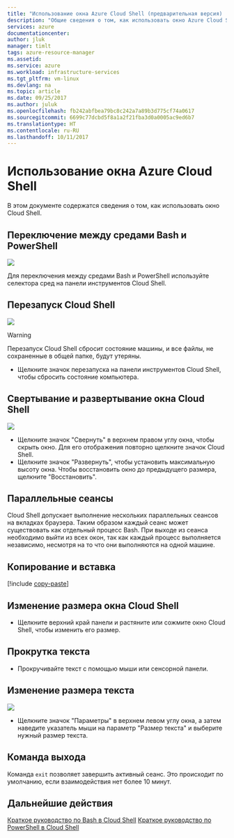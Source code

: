 ```yaml
---
title: "Использование окна Azure Cloud Shell (предварительная версия) | Документация Майкрософт"
description: "Общие сведения о том, как использовать окно Azure Cloud Shell."
services: azure
documentationcenter: 
author: jluk
manager: timlt
tags: azure-resource-manager
ms.assetid: 
ms.service: azure
ms.workload: infrastructure-services
ms.tgt_pltfrm: vm-linux
ms.devlang: na
ms.topic: article
ms.date: 09/25/2017
ms.author: juluk
ms.openlocfilehash: fb242abfbea79bc8c242a7a89b3d775cf74a0617
ms.sourcegitcommit: 6699c77dcbd5f8a1a2f21fba3d0a0005ac9ed6b7
ms.translationtype: HT
ms.contentlocale: ru-RU
ms.lasthandoff: 10/11/2017
---
```

# <a name="using-the-azure-cloud-shell-window"></a>Использование окна Azure Cloud Shell

В этом документе содержатся сведения о том, как использовать окно Cloud Shell.

## <a name="swap-between-bash-and-powershell-environments"></a>Переключение между средами Bash и PowerShell
![](media/using-the-shell-window/env-selector.png)

Для переключения между средами Bash и PowerShell используйте селектора сред на панели инструментов Cloud Shell.

## <a name="restart-cloud-shell"></a>Перезапуск Cloud Shell
![](media/using-the-shell-window/restart.png)
> [!WARNING]
> Перезапуск Cloud Shell сбросит состояние машины, и все файлы, не сохраненные в общей папке, будут утеряны.

* Щелкните значок перезапуска на панели инструментов Cloud Shell, чтобы сбросить состояние компьютера.

## <a name="minimize--maximize-cloud-shell-window"></a>Свертывание и развертывание окна Cloud Shell
![](media/using-the-shell-window/minmax.png)
* Щелкните значок "Свернуть" в верхнем правом углу окна, чтобы скрыть окно. Для его отображения повторно щелкните значок Cloud Shell.
* Щелкните значок "Развернуть", чтобы установить максимальную высоту окна. Чтобы восстановить окно до предыдущего размера, щелкните "Восстановить".

## <a name="concurrent-sessions"></a>Параллельные сеансы
Cloud Shell допускает выполнение нескольких параллельных сеансов на вкладках браузера. Таким образом каждый сеанс может существовать как отдельный процесс Bash.
При выходе из сеанса необходимо выйти из всех окон, так как каждый процесс выполняется независимо, несмотря на то что они выполняются на одной машине.

## <a name="copy-and-paste"></a>Копирование и вставка
[!include [copy-paste](../../includes/cloud-shell-copy-paste.md)]

## <a name="resize-cloud-shell-window"></a>Изменение размера окна Cloud Shell
* Щелкните верхний край панели и растяните или сожмите окно Cloud Shell, чтобы изменить его размер.

## <a name="scrolling-text-display"></a>Прокрутка текста
* Прокручивайте текст с помощью мыши или сенсорной панели.

## <a name="changing-the-text-size"></a>Изменение размера текста
![](media/using-the-shell-window/text-size.png)
* Щелкните значок "Параметры" в верхнем левом углу окна, а затем наведите указатель мыши на параметр "Размер текста" и выберите нужный размер текста.

## <a name="exit-command"></a>Команда выхода
Команда `exit` позволяет завершить активный сеанс. Это происходит по умолчанию, если взаимодействия нет более 10 минут.

## <a name="next-steps"></a>Дальнейшие действия

[Краткое руководство по Bash в Cloud Shell](quickstart.md)
[Краткое руководство по PowerShell в Cloud Shell](quickstart-powershell.md)